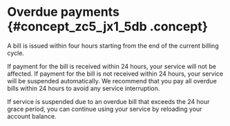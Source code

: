# Overdue payments {#concept_zc5_jx1_5db .concept}

A bill is issued within four hours starting from the end of the current billing cycle.

If payment for the bill is received within 24 hours, your service will not be affected. If payment for the bill is not received within 24 hours, your service will be suspended automatically. We recommend that you pay all overdue bills within 24 hours to avoid any service interruption.

If service is suspended due to an overdue bill that exceeds the 24 hour grace period, you can continue using your service by reloading your account balance.


